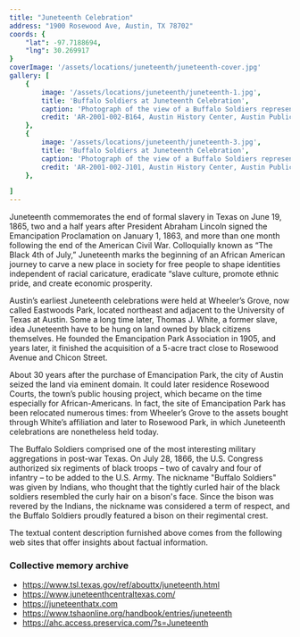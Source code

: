```yaml
---
title: "Juneteenth Celebration"
address: "1900 Rosewood Ave, Austin, TX 78702"
coords: {
    "lat": -97.7188694,
    "lng": 30.269917
}
coverImage: '/assets/locations/juneteenth/juneteenth-cover.jpg'
gallery: [
    {
        image: '/assets/locations/juneteenth/juneteenth-1.jpg',
        title: 'Buffalo Soldiers at Juneteenth Celebration',
        caption: 'Photograph of the view of a Buffalo Soldiers representation at the Juneteenth Parade in East Austin.',
        credit: 'AR-2001-002-B164, Austin History Center, Austin Public Library'
    },
    {
        image: '/assets/locations/juneteenth/juneteenth-3.jpg',
        title: 'Buffalo Soldiers at Juneteenth Celebration',
        caption: 'Photograph of the view of a Buffalo Soldiers representation at the Juneteenth Parade in East Austin.',
        credit: 'AR-2001-002-J101, Austin History Center, Austin Public Library'
    },

]
---
```

Juneteenth commemorates the end of formal slavery in Texas on June 19, 1865, two and a half years after President Abraham Lincoln signed the Emancipation Proclamation on January 1, 1863, and more than one month following the end of the American Civil War. Colloquially known as “The Black 4th of July,” Juneteenth marks the beginning of an African American journey to carve a new place in society for free people to shape identities independent of racial caricature, eradicate “slave culture, promote ethnic pride, and create economic prosperity.

Austin’s earliest Juneteenth celebrations were held at Wheeler’s Grove, now called Eastwoods Park, located northeast and adjacent to the University of Texas at Austin. Some a long time later, Thomas J. White, a former slave, idea Juneteenth have to be hung on land owned by black citizens themselves. He founded the Emancipation Park Association in 1905, and  years later, it finished the acquisition of a 5-acre tract close to Rosewood Avenue and Chicon Street.

About 30 years after the purchase of Emancipation Park, the city of Austin seized the land via eminent domain. It could later residence Rosewood Courts, the town’s public housing project, which became on the time especially for African-Americans. In fact, the site of Emancipation Park has been relocated numerous times: from Wheeler’s Grove to the assets bought through White’s affiliation and later to Rosewood Park, in which Juneteenth celebrations are nonetheless held today.

The Buffalo Soldiers comprised one of the most interesting military aggregations in post-war Texas. On July 28, 1866, the U.S. Congress authorized six regiments of black troops – two of cavalry and four of infantry – to be added to the U.S. Army. The nickname "Buffalo Soldiers" was given by Indians, who thought that the tightly curled hair of the black soldiers resembled the curly hair on a bison's face. Since the bison was revered by the Indians, the nickname was considered a term of respect, and the Buffalo Soldiers proudly featured a bison on their regimental crest.

The textual content description furnished above comes from the following web sites that offer insights about factual information.

### Collective memory archive
* <a href="https://www.tsl.texas.gov/ref/abouttx/juneteenth.html" target="_blank">https://www.tsl.texas.gov/ref/abouttx/juneteenth.html</a>
* <a href="https://www.juneteenthcentraltexas.com/" target="_blank">https://www.juneteenthcentraltexas.com/</a>
* <a href="https://juneteenthatx.com" target="_blank">https://juneteenthatx.com</a>
* <a href="https://www.tshaonline.org/handbook/entries/juneteenth" target="_blank">https://www.tshaonline.org/handbook/entries/juneteenth</a>
* <a href="https://ahc.access.preservica.com/?s=Juneteenth" target="_blank">https://ahc.access.preservica.com/?s=Juneteenth</a>

